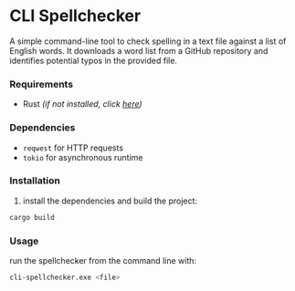 
# CLI Spellchecker

A simple command-line tool to check spelling in a text file against a list of English words. It downloads a word list from a GitHub repository and identifies potential typos in the provided file.

### Requirements

- Rust *(if not installed, click [here](https://www.rust-lang.org/learn/get-started))*

### Dependencies

- `reqwest` for HTTP requests
- `tokio` for asynchronous runtime

### Installation

1. install the dependencies and build the project:
```sh
cargo build
```

### Usage

run the spellchecker from the command line with:
```sh
cli-spellchecker.exe <file>
```

